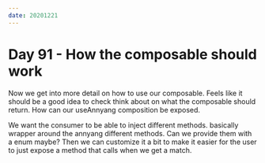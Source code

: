 ```yaml
---
date: 20201221
---
```


# Day 91 - How the composable should work

Now we get into more detail on how to use our composable. Feels like it should be a good idea to check think about on what the composable should return. How can our useAnnyang composition be exposed.

We want the consumer to be able to inject different methods. basically wrapper around the annyang different methods. Can we provide them with a enum maybe? Then we can customize it a bit to make it easier for the user to just expose a method that calls when we get a match.
